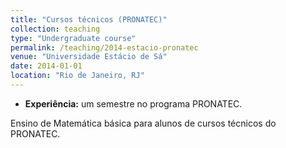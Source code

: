 ```yaml
---
title: "Cursos técnicos (PRONATEC)"
collection: teaching
type: "Undergraduate course"
permalink: /teaching/2014-estacio-pronatec
venue: "Universidade Estácio de Sá"
date: 2014-01-01
location: "Rio de Janeiro, RJ"
---
```


- **Experiência:** um semestre no programa PRONATEC.

Ensino de Matemática básica para alunos de cursos técnicos do PRONATEC.
